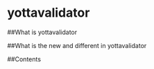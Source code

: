 # yottavalidator

##What is yottavalidator


##What is the new and different in yottavalidator


##Contents
